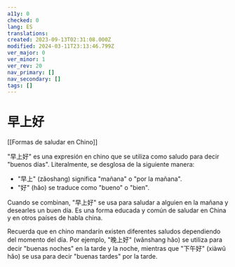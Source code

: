 ```yaml
---
a11y: 0
checked: 0
lang: ES
translations: 
created: 2023-09-13T02:31:08.000Z
modified: 2024-03-11T23:13:46.799Z
ver_major: 0
ver_minor: 1
ver_rev: 20
nav_primary: []
nav_secondary: []
tags: []
---
```

# 早上好

[[Formas de saludar en Chino]]

"早上好" es una expresión en chino que se utiliza como saludo para decir "buenos días". Literalmente, se desglosa de la siguiente manera:

- "早上" (zǎoshang) significa "mañana" o "por la mañana".
- "好" (hǎo) se traduce como "bueno" o "bien".

Cuando se combinan, "早上好" se usa para saludar a alguien en la mañana y desearles un buen día. Es una forma educada y común de saludar en China y en otros países de habla china.

Recuerda que en chino mandarín existen diferentes saludos dependiendo del momento del día. Por ejemplo, "晚上好" (wǎnshang hǎo) se utiliza para decir "buenas noches" en la tarde y la noche, mientras que "下午好" (xiàwǔ hǎo) se usa para decir "buenas tardes" por la tarde.
